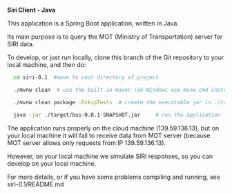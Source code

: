 **Siri Client - Java**

This application is a Spring Boot application, written in Java.

Its main purpose is to query the MOT (Ministry of Transportation) server for SIRI data.

To develop, or just run locally, clone this branch of the Git repository to your local machine, and then do:
```bash
  cd siri-0.1  #move to root directory of project 

  ./mvnw clean  # use the built-in maven (on Windows use mvnw.cmd instead)

  ./mvnw clean package -DskipTests  # create the executable jar in ./target directory

  java -jar ./target/bus-0.0.1-SNAPSHOT.jar     # run the application
```

The application runs properly on the cloud machine (139.59.136.13), but on your local machine it will fail to receive data from MOT server (because MOT server allows only requests from IP 139.59.136.13).

However, on your local machine we simulate SIRI responses, so you can develop on your local machine.

For more details, or if you have some problems compiling and running, see siri-0.1/README.md 

